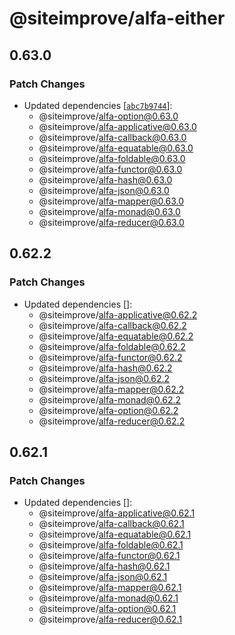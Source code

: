 # @siteimprove/alfa-either

## 0.63.0

### Patch Changes

- Updated dependencies [[`abc7b9744`](https://github.com/Siteimprove/alfa/commit/abc7b9744985d9935a079e82fddfa668463442c0)]:
  - @siteimprove/alfa-option@0.63.0
  - @siteimprove/alfa-applicative@0.63.0
  - @siteimprove/alfa-callback@0.63.0
  - @siteimprove/alfa-equatable@0.63.0
  - @siteimprove/alfa-foldable@0.63.0
  - @siteimprove/alfa-functor@0.63.0
  - @siteimprove/alfa-hash@0.63.0
  - @siteimprove/alfa-json@0.63.0
  - @siteimprove/alfa-mapper@0.63.0
  - @siteimprove/alfa-monad@0.63.0
  - @siteimprove/alfa-reducer@0.63.0

## 0.62.2

### Patch Changes

- Updated dependencies []:
  - @siteimprove/alfa-applicative@0.62.2
  - @siteimprove/alfa-callback@0.62.2
  - @siteimprove/alfa-equatable@0.62.2
  - @siteimprove/alfa-foldable@0.62.2
  - @siteimprove/alfa-functor@0.62.2
  - @siteimprove/alfa-hash@0.62.2
  - @siteimprove/alfa-json@0.62.2
  - @siteimprove/alfa-mapper@0.62.2
  - @siteimprove/alfa-monad@0.62.2
  - @siteimprove/alfa-option@0.62.2
  - @siteimprove/alfa-reducer@0.62.2

## 0.62.1

### Patch Changes

- Updated dependencies []:
  - @siteimprove/alfa-applicative@0.62.1
  - @siteimprove/alfa-callback@0.62.1
  - @siteimprove/alfa-equatable@0.62.1
  - @siteimprove/alfa-foldable@0.62.1
  - @siteimprove/alfa-functor@0.62.1
  - @siteimprove/alfa-hash@0.62.1
  - @siteimprove/alfa-json@0.62.1
  - @siteimprove/alfa-mapper@0.62.1
  - @siteimprove/alfa-monad@0.62.1
  - @siteimprove/alfa-option@0.62.1
  - @siteimprove/alfa-reducer@0.62.1
